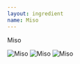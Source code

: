```yaml
---
layout: ingredient
name: Miso
---
```


Miso

![Miso](/JapaneseCookbook/assets/images/ingredients/miso-1.jpg)
![Miso](/JapaneseCookbook/assets/images/ingredients/miso-3.jpg)
![Miso](/JapaneseCookbook/assets/images/ingredients/miso-2.jpg)
